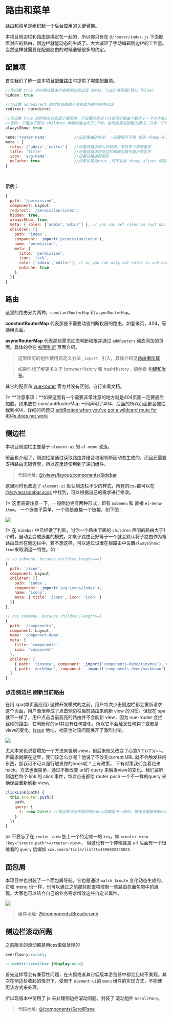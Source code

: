 # 路由和菜单

路由和菜单是组织起一个后台应用的关键骨架。

本项目侧边栏和路由是绑定在一起的，所以你只有在 `@/router/index.js` 下面配置对应的路由，侧边栏就能动态的生成了。大大减轻了手动编辑侧边栏的工作量。当然这样就需要在配置路由的时候遵循很多的约定。

## 配置项
首先我们了解一些本项目配置路由时提供了哪些配置项。

```js
//当设置 true 的时候该路由不会再侧边栏出现 如401，login等页面(默认 false)
hidden: true

//当设置 noredirect 的时候该路由不会在面包屑导航中出现
redirect: noredirect

//当设置 true 的时候永远会显示根菜单，不设置的情况下只有当子路由个数大于一个时才会显示根菜单
//当你一个路由下面的 children 声明的路由大于1个时，自动会变成嵌套的模式。只有一个时会将那个子路由当做根路由
alwaysShow: true

name:'router-name'            //设定路由的名字，一定要填写不然 使用 <keep-alive> 时会出现各种问题
meta : {
  roles: ['admin','editor']   //设置该路由进入的权限，支持多个权限叠加
  title: 'title'              //设置该路由在侧边栏和面包屑中展示的名字
  icon: 'svg-name'            //设置该路由的图标
  noCache: true               //如果设置为true ,则不会被 <keep-alive> 缓存(默认 false)
}
```

<br/>

**示例：**
```js
{
  path: '/permission',
  component: Layout,
  redirect: '/permission/index',
  hidden: true,
  alwaysShow: true,
  meta: { roles: ['admin','edior'] }, // you can set roles in root nav
  children: [{
    path: 'index',
    component: _import('permission/index'),
    name: 'permission',
    meta: {
      title: 'permission',
      icon: 'lock',
      role: ['admin','editor'], // or you can only set roles in sub nav
      noCache: true
    }
  }]
}
```

## 路由

这里的路由分为两种，`constantRouterMap` 和 `asyncRouterMap`。

 **constantRouterMap** 代表那些不需要动态判断权限的路由，如登录页，404，等通用页面。

 **asyncRouterMap** 代表那些需求动态判断权限并通过 `addRouters` 动态添加的页面。具体的会在 [权限判断](https://panjiachen.github.io/vue-element-admin-site/#/permission) 页面介绍。

> 这里所有的组件使用自定义方法 `_import ` 引入，具体介绍见[路由懒加载](https://panjiachen.github.io/vue-element-admin-site/#/lazy-loading)

> 如果你想了解更多关于 browserHistory 和 hashHistory，请参看 [构建和发布](deploy)。

其它的配置和 [vue-router](https://router.vuejs.org/zh-cn/) 官方并没有区别，自行查看文档。

?> **注意事项：**如果这里有一个需要非常注意的地方就是404页面一定要最后加载，如果放在 constantRouterMap 一同声明了404，后面的所以页面都会被拦截到404，详细的问题见 [addRoutes when you've got a wildcard route for 404s does not work](https://github.com/vuejs/vue-router/issues/1176)

## 侧边栏

本项目侧边栏主要基于 `element-ui` 的 `el-menu` 改造。

前面也介绍了，侧边栏是通过读取路由并结合权限判断而动态生成的，而且还需要支持路由无限嵌套，所以这里还使用到了递归组件。

> 代码地址: [@/views/layout/components/Sidebar](https://github.com/PanJiaChen/vue-element-admin/tree/master/src/views/layout/components/Sidebar)

这里同时也改造了 `element-ui` 默认侧边栏不少的样式，所有的css都可以在 [@/styles/sidebar.scss](https://github.com/PanJiaChen/vue-element-admin/blob/master/src/styles/sidebar.scss) 中找到，可以根据自己的需求进行修改。

?> 这里需要注意一下，一般侧边栏有两种形式，即有 `submenu` 和 直接 `el-menu-item`。 一个嵌套子菜单，一个则是直接一个链接。如下图：

![](https://wpimg.wallstcn.com/e94739d6-d701-45c8-8c6e-0f4bb10c3b46.png)

?> 在 `Sidebar` 中已经做了判断，当你一个路由下面的 `children` 声明的路由大于1个时，自动会变成嵌套的模式。如果子路由正好等于一个就会默认将子路由作为根路由显示在侧边栏中，若不想这样，可以通过设置在根路由中设置`alwaysShow: true`来取消这一特性。如：
```js
// no submenu, because children.length===1
{
  path: '/icon',
  component: Layout,
  children: [{
    path: 'index',
    component: _import('svg-icons/index'),
    name: 'icons',
    meta: { title: 'icons', icon: 'icon' }
  }]
},

// has submenu, because children.length>=1
{
  path: '/components',
  component: Layout,
  name: 'component-demo',
  meta: {
    title: 'components',
    icon: 'component'
  },
  children: [
    { path: 'tinymce', component: _import('components-demo/tinymce'), name: 'tinymce-demo', meta: { title: 'tinymce' }},
    { path: 'markdown', component: _import('components-demo/markdown'), name: 'markdown-demo', meta: { title: 'markdown' }},
  ]
}
```

### 点击侧边栏 刷新当前路由
在用 spa(单页面应用) 这种开发模式的之前，用户每次点击侧边栏都会重新请求这个页面，用户渐渐养成了点击侧边栏当前路由来刷新 view 的习惯。但现在 spa 就不一样了，用户点击当前高亮的路由并不会刷新 view，因为 vue-router 会拦截你的路由，它判断你的url并没有任何变化，所以它不会触发任何钩子或者是view的变化。[issue](https://github.com/vuejs/vue-router/issues/296) 地址，社区也对该问题展开了激烈讨论。

![](https://wpimg.wallstcn.com/5d0b0391-ea6a-45f2-943e-aff5dbe74d12.png)

尤大本来也说要增加一个方法来强刷 view，但后来他又改变了心意/(ㄒoㄒ)/~~。但需求就摆在这里，我们该怎么办呢？他说了不改变current URL 就不会触发任何东西，那我可不可以强行触发你的hook呢？上有政策， 下有对策我们变着花来hack。方法也很简单，通过不断改变 url的 query 来触发view的变化。我们监听侧边栏每个 link 的 click 事件，每次点击都给 router push 一个不一样的query 来确保会重新刷新 view。

```js
clickLink(path) {
  this.$router.push({
    path,
    query: {
      t: +new Date() //保证每次点击路由的query项都是不一样的，确保会重新刷新view
    }
  })
}
```

ps:不要忘了在 `router-view` 加上一个特定唯一的 `key`，如 `<router-view :key="$route.path"></router-view>`，
但这也有一个弊端就是 url 后面有一个很难看的 `query` 后缀如 `xxx.com/article/list?t=1496832345025`


## 面包屑
本项目中也封装了一个面包屑导航，它也是通过 `watch $route` 变化动态生成的。它和 menu 也一样，也可以通过之前那些配置项控制一些路由在面包屑中的展现。大家也可以结合自己的业务需求增改这些自定义属性。

![](https://wpimg.wallstcn.com/4c60b3fc-febd-4e22-9150-724dcbd25a8e.gif)

> 组件地址: [@/components/Breadcrumb](https://github.com/PanJiaChen/vue-element-admin/blob/master/src/components/Breadcrumb/index.vue)


## 侧边栏滚动问题
之前版本的滚动都是用css来做处理的
```css
overflow-y:scroll;

::-webkit-scrollbar {display:none}

```

首先这样写会有兼容性问题，在火狐或者其它低版本游览器中都会比较不美观。其次在侧边栏收起的情况下，受限于 `element-ui`的 `menu` 组件的实现方式，不能使用该方式来处理。

所以现版本中使用了 js 来处理侧边栏滚动问题。封装了 滚动组件 `ScrollPane`。

> 代码地址: [@/components/ScrollPane](https://github.com/PanJiaChen/vue-element-admin/blob/master/src/components/ScrollPane/index.vue)


